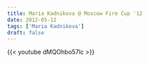 ```yaml
---
title: Maria Kadnikova @ Moscow Fire Cup '12
date: 2012-05-12
tags: ['Maria Kadnikova']
draft: false
---
```

{{< youtube dMQOhbo57lc >}}
